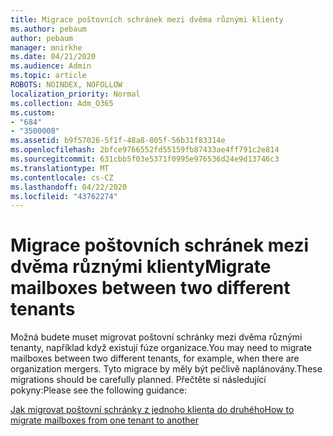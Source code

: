 ```yaml
---
title: Migrace poštovních schránek mezi dvěma různými klienty
ms.author: pebaum
author: pebaum
manager: mnirkhe
ms.date: 04/21/2020
ms.audience: Admin
ms.topic: article
ROBOTS: NOINDEX, NOFOLLOW
localization_priority: Normal
ms.collection: Adm_O365
ms.custom:
- "684"
- "3500008"
ms.assetid: b9f57026-5f1f-48a8-805f-56b31f83314e
ms.openlocfilehash: 2bfce9766552fd55159fb87433ae4ff791c2e814
ms.sourcegitcommit: 631cbb5f03e5371f0995e976536d24e9d13746c3
ms.translationtype: MT
ms.contentlocale: cs-CZ
ms.lasthandoff: 04/22/2020
ms.locfileid: "43762274"
---
```

# <a name="migrate-mailboxes-between-two-different-tenants"></a><span data-ttu-id="3cf9c-102">Migrace poštovních schránek mezi dvěma různými klienty</span><span class="sxs-lookup"><span data-stu-id="3cf9c-102">Migrate mailboxes between two different tenants</span></span>

<span data-ttu-id="3cf9c-103">Možná budete muset migrovat poštovní schránky mezi dvěma různými tenanty, například když existují fúze organizace.</span><span class="sxs-lookup"><span data-stu-id="3cf9c-103">You may need to migrate mailboxes between two different tenants, for example, when there are organization mergers.</span></span> <span data-ttu-id="3cf9c-104">Tyto migrace by měly být pečlivě naplánovány.</span><span class="sxs-lookup"><span data-stu-id="3cf9c-104">These migrations should be carefully planned.</span></span> <span data-ttu-id="3cf9c-105">Přečtěte si následující pokyny:</span><span class="sxs-lookup"><span data-stu-id="3cf9c-105">Please see the following guidance:</span></span>
  
[<span data-ttu-id="3cf9c-106">Jak migrovat poštovní schránky z jednoho klienta do druhého</span><span class="sxs-lookup"><span data-stu-id="3cf9c-106">How to migrate mailboxes from one tenant to another</span></span>](https://docs.microsoft.com/Exchange/mailbox-migration/migrate-mailboxes-across-tenants)
  